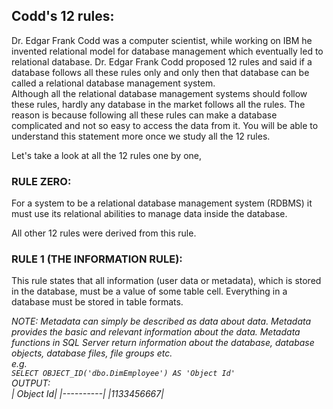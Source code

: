 ## Codd's 12 rules:
Dr. Edgar Frank Codd was a computer scientist, while working on IBM he invented relational model for database management which eventually led to relational database. Dr. Edgar Frank Codd proposed 12 rules and said if a database follows all these rules only and only then that database can be called a relational database management system.  
Although all the relational database management systems should follow these rules, hardly any database in the market follows all the rules. The reason is because following all these rules can make a database complicated and not so easy to access the data from it. You will be able to understand this statement more once we study all the 12 rules.  

Let's take a look at all the 12 rules one by one,  

### RULE ZERO:
For a system to be a relational database management system (RDBMS) it must use its relational abilities to manage data inside the database.

All other 12 rules were derived from this rule.

### RULE 1 (THE INFORMATION RULE):
This rule states that all information (user data or metadata), which is stored in the database, must be a value of some table cell. Everything in a database must be stored in table formats.  

*NOTE: Metadata can simply be described as data about data. Metadata provides the basic and relevant information about the data. Metadata functions in SQL Server return information about the database, database objects, database files, file groups etc.  
e.g.  
`SELECT OBJECT_ID('dbo.DimEmployee') AS 'Object Id'`  
OUTPUT:  
| Object Id|
|----------|
|1133456667|*

